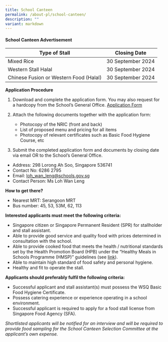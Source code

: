 ```yaml
---
title: School Canteen
permalink: /about-pl/school-canteen/
description: ""
variant: markdown
---
```

#### School Canteen Advertisement

| Type of Stall | Closing Date 
| -------- | -------- | 
|   Mixed Rice | 30 September 2024     | 
|  Western Stall Halal  |30 September 2024  | 
|Chinese Fusion or Western Food (Halal)|30 September 2024 |


**Application Procedure**
1.  Download and complete the application form. You may also request for a hardcopy from the School’s General Office.
[Application Form](https://acrobat.adobe.com/id/urn:aaid:sc:AP:2260d9bd-74c3-4fdb-a1b1-587058c866ab)
	 
2.  Attach the following documents together with the application form:
    *   Photocopy of the NRIC (front and back)
    *   List of proposed menu and pricing for all items
    *   Photocopy of relevant certificates such as Basic Food Hygiene Course, etc
3.  Submit the completed application form and documents by closing date via email OR to the School’s General Office.

*   Address: 298 Lorong Ah Soo, Singapore 536741
*   Contact No: 6286 2795
*   Email: loh_wan_leng@schools.gov.sg
*   Contact Person: Ms Loh Wan Leng

**How to get there?**

*   Nearest MRT: Serangoon MRT 
*   Bus number: 45, 53, 53M, 62, 113

**Interested applicants must meet the following criteria:**

*   Singapore citizen or Singapore Permanent Resident (SPR) for stallholder and stall assistant.
*   Able to provide good service and quality food with prices determined in consultation with the school.
*   Able to provide cooked food that meets the health / nutritional standards set by the Health Promotion Board (HPB) under the “Healthy Meals in Schools Programme (HMSP)” guidelines (see [link](https://www.hpb.gov.sg/schools/school-programmes/healthy-meals-in-schools-programme)).
*   Able to maintain high standard of food safety and personal hygiene.
*   Healthy and fit to operate the stall.

**Applicants should preferably fulfil the following criteria:**

*   Successful applicant and stall assistant(s) must possess the WSQ Basic Food Hygiene Certificate.
*   Possess catering experience or experience operating in a school environment.
*   Successful applicant is required to apply for a food stall license from Singapore Food Agency (SFA).

_Shortlisted applicants will be notified for an interview and will be required to provide food sampling for the School Canteen Selection Committee at the applicant’s own expense._

[](mailto:?Subject=School%20Canteen&Body=https%3A%2F%2Fwww.geylangmethodistpri.moe.edu.sg%2Fschool-canteen%2F)

[](http://www.facebook.com/sharer.php?u=https%3A%2F%2Fwww.geylangmethodistpri.moe.edu.sg%2Fschool-canteen%2F)

[](https://www.linkedin.com/sharing/share-offsite/?url=https%3A%2F%2Fwww.geylangmethodistpri.moe.edu.sg%2Fschool-canteen%2F&title=School%20Canteen)

[  
](https://www.geylangmethodistpri.moe.edu.sg/about-us/non-financial-information/)